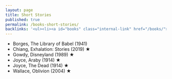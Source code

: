 ```yaml
---
layout: page
title: Short Stories
published: true
permalink: /books-short-stories/
backlinks: '<ul><li><a id="books" class="internal-link" href="/books/">Books</a></li></ul>'
---
```


* Borges, The Library of Babel (1941)
* Chiang, Exhalation: Stories (2019) ★
* Gowdy, Disneyland (1989) ★
* Joyce, Araby (1914) ★
* Joyce, The Dead (1914) ★
* Wallace, Oblivion (2004) ★
